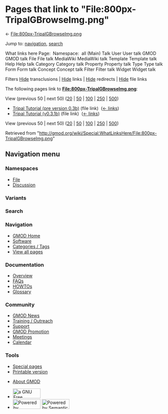 <div id="mw-page-base" class="noprint">

</div>

<div id="mw-head-base" class="noprint">

</div>

<div id="content" class="mw-body" role="main">

<span id="top"></span>

<div id="mw-js-message" style="display:none;">

</div>



# <span dir="auto">Pages that link to "File:800px-TripalGBrowseImg.png"</span>

<div id="bodyContent">

<div id="contentSub">

←
[File:800px-TripalGBrowseImg.png](/wiki/File:800px-TripalGBrowseImg.png "File:800px-TripalGBrowseImg.png")

</div>

<div id="jump-to-nav" class="mw-jump">

Jump to: [navigation](#mw-navigation), [search](#p-search)

</div>

<div id="mw-content-text">

What links here Page:  Namespace:  all (Main) Talk User User talk GMOD
GMOD talk File File talk MediaWiki MediaWiki talk Template Template talk
Help Help talk Category Category talk Property Property talk Type Type
talk Form Form talk Concept Concept talk Filter Filter talk Widget
Widget talk

Filters
[Hide](/mediawiki/index.php?title=Special:WhatLinksHere/File:800px-TripalGBrowseImg.png&hidetrans=1 "Special:WhatLinksHere/File:800px-TripalGBrowseImg.png")
transclusions \|
[Hide](/mediawiki/index.php?title=Special:WhatLinksHere/File:800px-TripalGBrowseImg.png&hidelinks=1 "Special:WhatLinksHere/File:800px-TripalGBrowseImg.png")
links \|
[Hide](/mediawiki/index.php?title=Special:WhatLinksHere/File:800px-TripalGBrowseImg.png&hideredirs=1 "Special:WhatLinksHere/File:800px-TripalGBrowseImg.png")
redirects \|
[Hide](/mediawiki/index.php?title=Special:WhatLinksHere/File:800px-TripalGBrowseImg.png&hideimages=1 "Special:WhatLinksHere/File:800px-TripalGBrowseImg.png")
file links

The following pages link to
**[File:800px-TripalGBrowseImg.png](/wiki/File:800px-TripalGBrowseImg.png "File:800px-TripalGBrowseImg.png")**:

View (previous 50 \| next 50)
([20](/mediawiki/index.php?title=Special:WhatLinksHere/File:800px-TripalGBrowseImg.png&limit=20 "Special:WhatLinksHere/File:800px-TripalGBrowseImg.png")
\|
[50](/mediawiki/index.php?title=Special:WhatLinksHere/File:800px-TripalGBrowseImg.png&limit=50 "Special:WhatLinksHere/File:800px-TripalGBrowseImg.png")
\|
[100](/mediawiki/index.php?title=Special:WhatLinksHere/File:800px-TripalGBrowseImg.png&limit=100 "Special:WhatLinksHere/File:800px-TripalGBrowseImg.png")
\|
[250](/mediawiki/index.php?title=Special:WhatLinksHere/File:800px-TripalGBrowseImg.png&limit=250 "Special:WhatLinksHere/File:800px-TripalGBrowseImg.png")
\|
[500](/mediawiki/index.php?title=Special:WhatLinksHere/File:800px-TripalGBrowseImg.png&limit=500 "Special:WhatLinksHere/File:800px-TripalGBrowseImg.png"))

- [Tripal Tutorial (pre version
  0.3b)](/wiki/Tripal_Tutorial_(pre_version_0.3b) "Tripal Tutorial (pre version 0.3b)")
  (file link) ‎ <span class="mw-whatlinkshere-tools">([←
  links](/mediawiki/index.php?title=Special:WhatLinksHere&target=Tripal+Tutorial+%28pre+version+0.3b%29 "Special:WhatLinksHere"))</span>
- [Tripal Tutorial
  (v0.3.1b)](/wiki/Tripal_Tutorial_(v0.3.1b) "Tripal Tutorial (v0.3.1b)")
  (file link) ‎ <span class="mw-whatlinkshere-tools">([←
  links](/mediawiki/index.php?title=Special:WhatLinksHere&target=Tripal+Tutorial+%28v0.3.1b%29 "Special:WhatLinksHere"))</span>

View (previous 50 \| next 50)
([20](/mediawiki/index.php?title=Special:WhatLinksHere/File:800px-TripalGBrowseImg.png&limit=20 "Special:WhatLinksHere/File:800px-TripalGBrowseImg.png")
\|
[50](/mediawiki/index.php?title=Special:WhatLinksHere/File:800px-TripalGBrowseImg.png&limit=50 "Special:WhatLinksHere/File:800px-TripalGBrowseImg.png")
\|
[100](/mediawiki/index.php?title=Special:WhatLinksHere/File:800px-TripalGBrowseImg.png&limit=100 "Special:WhatLinksHere/File:800px-TripalGBrowseImg.png")
\|
[250](/mediawiki/index.php?title=Special:WhatLinksHere/File:800px-TripalGBrowseImg.png&limit=250 "Special:WhatLinksHere/File:800px-TripalGBrowseImg.png")
\|
[500](/mediawiki/index.php?title=Special:WhatLinksHere/File:800px-TripalGBrowseImg.png&limit=500 "Special:WhatLinksHere/File:800px-TripalGBrowseImg.png"))

</div>

<div class="printfooter">

Retrieved from
"<http://gmod.org/wiki/Special:WhatLinksHere/File:800px-TripalGBrowseImg.png>"

</div>

<div id="catlinks" class="catlinks catlinks-allhidden">

</div>

<div class="visualClear">

</div>

</div>

</div>

<div id="mw-navigation">

## Navigation menu

<div id="mw-head">



<div id="left-navigation">

<div id="p-namespaces" class="vectorTabs" role="navigation"
aria-labelledby="p-namespaces-label">

### Namespaces

- <span id="ca-nstab-image"><a href="/wiki/File:800px-TripalGBrowseImg.png" accesskey="c"
  title="View the file page [c]">File</a></span>
- <span id="ca-talk"><a
  href="/mediawiki/index.php?title=File_talk:800px-TripalGBrowseImg.png&amp;action=edit&amp;redlink=1"
  accesskey="t"
  title="Discussion about the content page [t]">Discussion</a></span>

</div>

<div id="p-variants" class="vectorMenu emptyPortlet" role="navigation"
aria-labelledby="p-variants-label">

### 

### Variants[](#)

<div class="menu">

</div>

</div>

</div>

<div id="right-navigation">





</div>

<div id="p-search" role="search">

### Search

<div id="simpleSearch">

</div>

</div>

</div>

</div>

<div id="mw-panel">

<div id="p-logo" role="banner">

<a href="/wiki/Main_Page"
style="background-image: url(http://gmod.org/images/GMOD-cogs.png);"
title="Visit the main page"></a>

</div>

<div id="p-Navigation" class="portal" role="navigation"
aria-labelledby="p-Navigation-label">

### Navigation

<div class="body">

- <span id="n-GMOD-Home">[GMOD Home](/wiki/Main_Page)</span>
- <span id="n-Software">[Software](/wiki/GMOD_Components)</span>
- <span id="n-Categories-.2F-Tags">[Categories /
  Tags](/wiki/Categories)</span>
- <span id="n-View-all-pages">[View all
  pages](/wiki/Special:AllPages)</span>

</div>

</div>

<div id="p-Documentation" class="portal" role="navigation"
aria-labelledby="p-Documentation-label">

### Documentation

<div class="body">

- <span id="n-Overview">[Overview](/wiki/Overview)</span>
- <span id="n-FAQs">[FAQs](/wiki/Category:FAQ)</span>
- <span id="n-HOWTOs">[HOWTOs](/wiki/Category:HOWTO)</span>
- <span id="n-Glossary">[Glossary](/wiki/Glossary)</span>

</div>

</div>

<div id="p-Community" class="portal" role="navigation"
aria-labelledby="p-Community-label">

### Community

<div class="body">

- <span id="n-GMOD-News">[GMOD News](/wiki/GMOD_News)</span>
- <span id="n-Training-.2F-Outreach">[Training /
  Outreach](/wiki/Training_and_Outreach)</span>
- <span id="n-Support">[Support](/wiki/Support)</span>
- <span id="n-GMOD-Promotion">[GMOD
  Promotion](/wiki/GMOD_Promotion)</span>
- <span id="n-Meetings">[Meetings](/wiki/Meetings)</span>
- <span id="n-Calendar">[Calendar](/wiki/Calendar)</span>

</div>

</div>

<div id="p-tb" class="portal" role="navigation"
aria-labelledby="p-tb-label">

### Tools

<div class="body">

- <span id="t-specialpages"><a href="/wiki/Special:SpecialPages" accesskey="q"
  title="A list of all special pages [q]">Special pages</a></span>
- <span id="t-print"><a
  href="/mediawiki/index.php?title=Special:WhatLinksHere/File:800px-TripalGBrowseImg.png&amp;printable=yes"
  rel="alternate" accesskey="p"
  title="Printable version of this page [p]">Printable version</a></span>

</div>

</div>

</div>

</div>

<div id="footer" role="contentinfo">

- <span id="footer-places-about">[About
  GMOD](/wiki/GMOD:About "GMOD:About")</span>

<!-- -->

- <span id="footer-copyrightico">[<img src="http://www.gnu.org/graphics/gfdl-logo-small.png" width="88"
  height="31" alt="a GNU Free Documentation License" />](http://www.gnu.org/licenses/fdl-1.3.html)</span>
- <span id="footer-poweredbyico">[<img src="/mediawiki/skins/common/images/poweredby_mediawiki_88x31.png"
  width="88" height="31" alt="Powered by MediaWiki" />](//www.mediawiki.org/)
  [<img
  src="/mediawiki/extensions/SemanticMediaWiki/includes/../resources/images/smw_button.png"
  width="88" height="31" alt="Powered by Semantic MediaWiki" />](https://www.semantic-mediawiki.org/wiki/Semantic_MediaWiki)</span>

<div style="clear:both">

</div>

</div>
